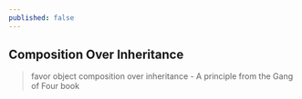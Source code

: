 ```yaml
---
published: false
---
```


## Composition Over Inheritance

> favor object composition over inheritance - A principle from the Gang of Four book

```python


```